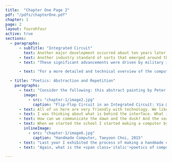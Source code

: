 ```yaml
---
title:  "Chapter One Page 2"
pdf: "/pdfs/chapterOne.pdf"
chapter: 1
page: 2
layout: fourohfour
active: true
sections:
  - paragraphs:
      - subTitle: "Integrated Circuit"
        text: Another major development occurred about ten years later when the <a href="https://en.wikipedia.org/wiki/Invention_of_the_integrated_circuit" target="_blank">integrated circuit (IC) was invented</a>. Now, instead of clunky assemblages of transistors, it was possible to pack a huge number of transistors onto a single chip, which meant a faster, smaller component and the possibility of cheap mass production. Over time, ICs have become even more powerful as they gave way to tiny, resilient silicon-based circuits that could be designed as any type of circuitry. These integrated circuits can be found in a majority of our most commonly used electronics. 
      - text: Another industry standard of sorts that emerged around this time is the central processing unit (CPU), often referred to as ‘von Neumann architecture’ after the mathematician who came up with the design. Instead of a physical distinction between hardware and software, the CPU designates one and the same space to hold the data and execute the software. This means that the code (i.e. the instructions) is equivalent to the data itself. These cumulative discoveries and iterations accelerated the evolution of digital computers.
      - text: "These significant advancements were driven by military industrial agendas, no question. But is it possible to imagine a different relationship with computers? What are some clues to undo that damaging legacy? Perhaps some clues reside in the poetics of computers, so let’s investigate that."

      - text: "For a more detailed and technical overview of the computer's development and internal workings, refer to <a href ='http://avant.org/thread/handmade-computer/'>Handmade Computer </a> on Avant.org."

  - title: "Poetics: Abstraction and Repetition"
    paragraphs: 
      - text: "Consider the following: this abstract painting by Peter Halley, a microscopic image of an integrated circuit, and a CPU diagram. I find common visual qualities in these three images, aesthetic qualities that are influenced by an ethos of industrialization. These images are characterized by a certain type of repetition and abstraction. Repetition is a powerful way to perform complex tasks by breaking them down into a series of a simple operations, enabling a basic pattern to scale to larger, more abstract and complex structures. We might note that repetition is also an essential technique of poetry. The images, in their abstraction, also hold a sense of the sublime for me. The sublime is the experience of something that is beyond judgment, such as having a transcendent encounter with nature. This sublime elegance in computation propelled me to ask if we could use these aesthetics to envision a different narrative of technology." 
        image: 
          - src: "chapter-1/image2.jpg"
            caption: "Flip-Flop Circuit in an Integrated Circuit: Via @ <a href='http://smithsonianchips.si.edu/augarten/i18.htm'>Smithsonian</a>, State of the Art, ©Copyright Stan Augarten"
      - text: All of us here are very friendly with technology. We like technology or are very curious about it, but we are a very particular group of people. The rest of the world depends on computational technology but often takes it for granted. Even in developing parts of the world, cell phones and different modes of transportation have computation inside of them. Our lives are stored in bits in computational memory. The way we communicate is always mediated through some sort of network, and I like to think of the spaces we inhabit as living sized pixels. We occupy some pixels in the world, known as the whole world, and we occupy some pixels in a computer, which is known as a world.
      - text: I was thinking about what is behind the interface. What is happening behind the glossy screen? I started looking at CPU structures as research. CPUs embody a lot of the ideas that we are talking about as well as the history of computation. What is both amazing and frightening about the computer is that it’s just binary numbers and logics at its core. It’s all zeros and ones, but we are still able to experience and communicate the conditions between zeros and ones. This is important because the world is not completely dark or completely light, it’s always in between, it’s always in transition. 
      - text: How can we communicate the dawn and the dusk? And the seasons between spring and summer? The emotions that we don’t have words for? All this in between stuff that makes us who we are, that makes the world what it is. How can computation simulate that? Or does it fail to do this and it is our imagination that completes it? 
      - text: When we started the school I started making a computer by hand. I had some experience with code and microcontrollers like <a href="https://www.arduino.cc/" target="_blank">Arduino</a>, but I didn’t like using them because it was still a black box and it was hard to understand what was actually happening. So I started making computers from scratch. I made them from wood, paper, and eletronics, and I really enjoyed it.
        inlineImage: 
          - src: "chapter-1/image6.jpg"
            caption: "Handmade Computer, Taeyoon Choi, 2015"
      - text: "Last year I exhibited the process of making a handmade computer as an artwork. This is a 64 Bit RAM and 10 step counter, so it is cycling through ten states and you can encode four bits of information and recall them. It’s the first computer I built that I can say is my design because before then I was just copying the history of computer design. Handmade computers is how I approach computation. What makes a computer so powerful is that it doesn’t mind repeating the small tasks, whereas we humans get bored and tired so easily. Working on the Handmade Computer project, I had to endure repetitive soldering and wiring. In a sense, the laborious process was a search for the poetics of computation."
      - text: "Again, what is the <span class='italic'>poetics of computation</span>? The origin of the word <span class='italic'>poetics</span> is Poïesis, which means to create and give form. What is the form of computer? What factors were in place to give this particular form to it? Perhaps by making a computer by hand, we can think about the <span class='italic'>poetic effect of computation</span>. How can computers create the varying senses of time coexisting in a space? Can we consider code as language rather than technology? After all, computation is not merely a technological subject, but a kind of medium and spirit that runs contemporary society. I will explore the concepts of poetic computation throughout the lectures, and especially in Lecture 5 on Translation. For now, I’d like to steer our conversation toward the question of the politics of code. "

---
```

